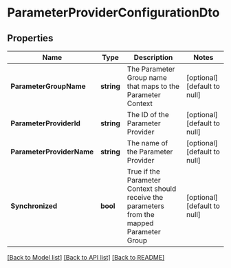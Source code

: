 # ParameterProviderConfigurationDto

## Properties
Name | Type | Description | Notes
------------ | ------------- | ------------- | -------------
**ParameterGroupName** | **string** | The Parameter Group name that maps to the Parameter Context | [optional] [default to null]
**ParameterProviderId** | **string** | The ID of the Parameter Provider | [optional] [default to null]
**ParameterProviderName** | **string** | The name of the Parameter Provider | [optional] [default to null]
**Synchronized** | **bool** | True if the Parameter Context should receive the parameters from the mapped Parameter Group | [optional] [default to null]

[[Back to Model list]](../README.md#documentation-for-models) [[Back to API list]](../README.md#documentation-for-api-endpoints) [[Back to README]](../README.md)

